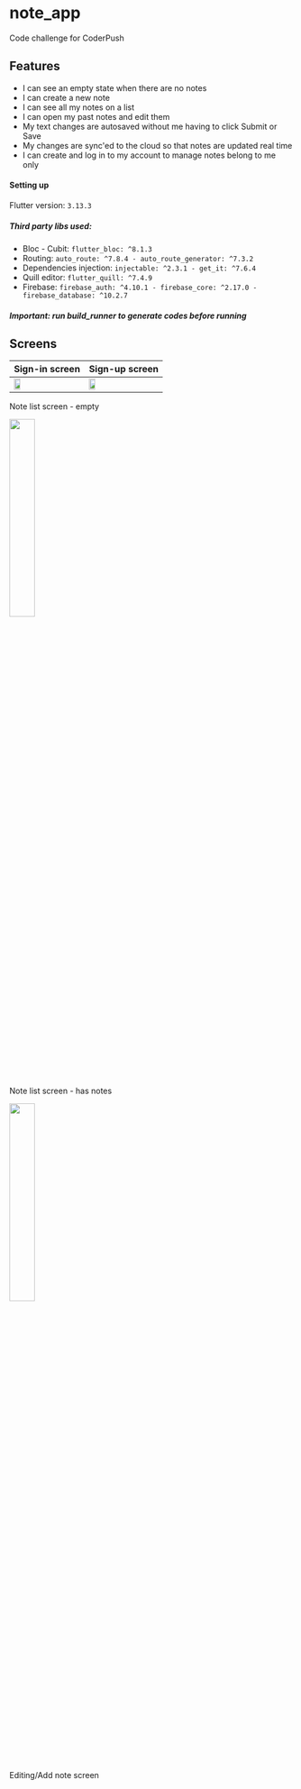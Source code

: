 # note_app

Code challenge for CoderPush

## Features

* I can see an empty state when there are no notes
* I can create a new note
* I can see all my notes on a list
* I can open my past notes and edit them
* My text changes are autosaved without me having to click Submit or Save
* My changes are sync'ed to the cloud so that notes are updated real time
* I can create and log in to my account to manage notes belong to me only

#### Setting up

Flutter version: `3.13.3`

##### Third party libs used:

* Bloc - Cubit: `flutter_bloc: ^8.1.3`
* Routing: `auto_route: ^7.8.4 - auto_route_generator: ^7.3.2`
* Dependencies injection: `injectable: ^2.3.1 - get_it: ^7.6.4`
* Quill editor: `flutter_quill: ^7.4.9`
* Firebase: `firebase_auth: ^4.10.1 - firebase_core: ^2.17.0 - firebase_database: ^10.2.7`

##### Important: run build_runner to generate codes before running

## Screens


| Sign-in screen                                                                                                    | Sign-up screen                                                                                                    |
|-------------------------------------------------------------------------------------------------------------------|-------------------------------------------------------------------------------------------------------------------|
| <img src="https://github.com/KhangHo096/note_app/assets/69070874/4604d3d5-5ea2-4c99-b238-b94ae9ad91ea" width=30%> | <img src="https://github.com/KhangHo096/note_app/assets/69070874/1a04ee9c-697d-4835-b0bd-67eacc32cd22" width=30%> |



[//]: # (Sign-in screen)

[//]: # ()
[//]: # (<img src="https://github.com/KhangHo096/note_app/assets/69070874/21225acd-812f-428c-9899-a389cb32d8aa" width=30%>)

[//]: # ()
[//]: # (Sign-up screen)

[//]: # ()
[//]: # (<img src="https://github.com/KhangHo096/note_app/assets/69070874/1a04ee9c-697d-4835-b0bd-67eacc32cd22" width=30%>)

Note list screen - empty

<img src="https://github.com/KhangHo096/note_app/assets/69070874/602e9019-fb41-42d1-bd5a-e54c4b4cba2e" width=30%>

Note list screen - has notes

<img src="https://github.com/KhangHo096/note_app/assets/69070874/273c2de8-28c5-4e1a-afe4-fd85ca94576a" width=30%>

Editing/Add note screen